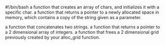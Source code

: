 #!/bin/bash
a function that creates an array of chars, and initializes it with a specific char.
a function that returns a pointer to a newly allocated space in memory, which contains a copy of the string given as a parameter.

a function that concatenates two strings.
 a function that returns a pointer to a 2 dimensional array of integers.
 a function that frees a 2 dimensional grid previously created by your alloc_grid function.
